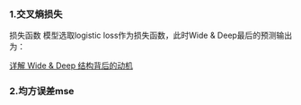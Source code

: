 ### 1.交叉熵损失
损失函数 模型选取logistic loss作为损失函数，此时Wide & Deep最后的预测输出为：

[详解 Wide & Deep 结构背后的动机](https://zhuanlan.zhihu.com/p/53361519)
### 2.均方误差mse
